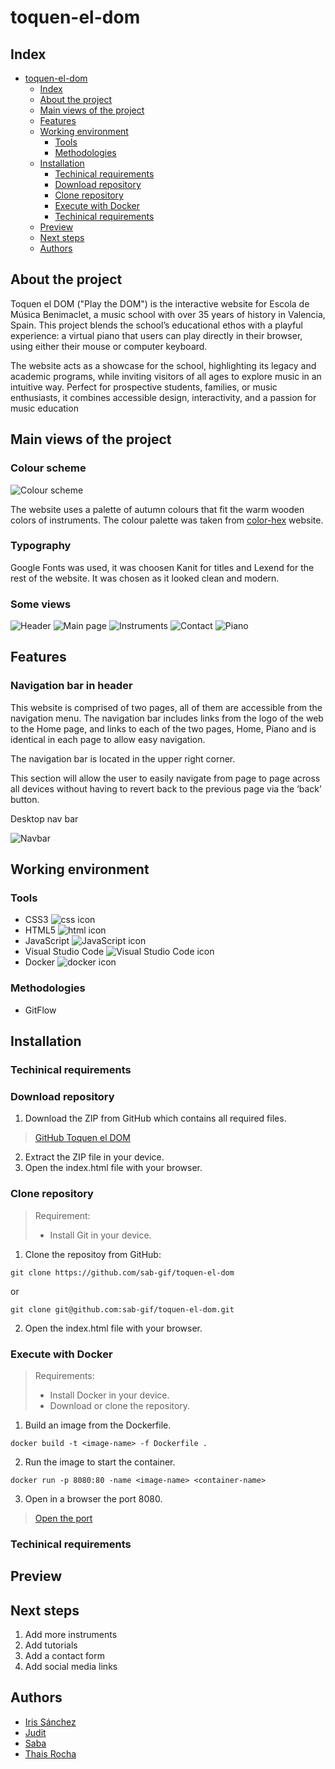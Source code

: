 # toquen-el-dom

## Index

- [toquen-el-dom](#toquen-el-dom)
  - [Index](#index)
  - [About the project](#about-the-project)
  - [Main views of the project](#main-views-of-the-project)
  - [Features](#features)
  - [Working environment](#working-environment)
    - [Tools](#tools)
    - [Methodologies](#methodologies)
  - [Installation](#installation)
    - [Techinical requirements](#techinical-requirements)
    - [Download repository](#download-repository)
    - [Clone repository](#clone-repository)
    - [Execute with Docker](#execute-with-docker)
    - [Techinical requirements](#techinical-requirements-1)
  - [Preview](#preview)
  - [Next steps](#next-steps)
  - [Authors](#authors)

## About the project

Toquen el DOM ("Play the DOM") is the interactive website for Escola de Música Benimaclet, a music school with over 35 years of history in Valencia, Spain. This project blends the school’s educational ethos with a playful experience: a virtual piano that users can play directly in their browser, using either their mouse or computer keyboard.

The website acts as a showcase for the school, highlighting its legacy and academic programs, while inviting visitors of all ages to explore music in an intuitive way. Perfect for prospective students, families, or music enthusiasts, it combines accessible design, interactivity, and a passion for music education

## Main views of the project

### Colour scheme

![Colour scheme](assets/images-readme/color-scheme.png) 

The website uses a palette of autumn colours that fit the warm wooden colors of instruments. The colour palette was taken from [color-hex](https://www.color-hex.com/) website.

### Typography

Google Fonts was used, it was choosen Kanit for titles and Lexend for the rest of the website. It was chosen as it looked clean and modern.

### Some views

![Header](assets/images-readme/navbar.png) 
![Main page](assets/images-readme/intro.png) 
![Instruments](assets/images-readme/instruments.png)
![Contact](assets/images-readme/contact.png) 
![Piano](assets/images-readme/piano.png)  

## Features

### Navigation bar in header

This website is comprised of two pages, all of them are accessible from the navigation menu. The navigation bar includes links from the logo of the web to the Home page, and links to each of the two pages, Home, Piano and is identical in each page to allow easy navigation.

The navigation bar is located in the upper right corner.

This section will allow the user to easily navigate from page to page across all devices without having to revert back to the previous page via the ‘back’ button. 

Desktop nav bar

![Navbar](assets/images-readme/navbar.png)

## Working environment

### Tools

- CSS3 ![css icon](https://img.shields.io/badge/CSS3-1572B6?style=for-the-badge&logo=css3&logoColor=white)
- HTML5 ![html icon](https://img.shields.io/badge/HTML5-E34F26?style=for-the-badge&logo=html5&logoColor=white)
- JavaScript ![JavaScript icon](https://img.shields.io/badge/JavaScript-323330?style=for-the-badge&logo=javascript&logoColor=F7DF1E)
- Visual Studio Code ![Visual Studio Code icon](https://img.shields.io/badge/VSCode-0078D4?style=for-the-badge&logo=visual%20studio%20code&logoColor=white)
- Docker ![docker icon](https://img.shields.io/badge/Docker-2CA5E0?style=for-the-badge&logo=docker&logoColor=white)

### Methodologies

- GitFlow

## Installation

### Techinical requirements

### Download repository
1. Download the ZIP from GitHub which contains all required files.
> [GitHub Toquen el DOM](https://github.com/sab-gif/toquen-el-dom)
2. Extract the ZIP file in your device.
3. Open the index.html file with your browser.

### Clone repository

> Requirement:
> - Install Git in your device.

1. Clone the repositoy from GitHub:
```
git clone https://github.com/sab-gif/toquen-el-dom
```
or
```
git clone git@github.com:sab-gif/toquen-el-dom.git
```
2. Open the index.html file with your browser.

### Execute with Docker

>Requirements:
> - Install Docker in your device.
> - Download or clone the repository.


1. Build an image from the Dockerfile.
```
docker build -t <image-name> -f Dockerfile .
```
2. Run the image to start the container.
```
docker run -p 8080:80 -name <image-name> <container-name>
```
3. Open in a browser the port 8080.

> [Open the port](http://127.0.0.1:8080/)

### Techinical requirements

<!-- <details><summary>Toggle me!</summary>Peek a boo!</details> -->

## Preview




## Next steps

1. Add more instruments
2. Add tutorials
3. Add a contact form
4. Add social media links

## Authors

- [Iris Sánchez](https://github.com/isanort)
- [Judit](https://github.com/J-uds)
- [Saba](https://github.com/sab-gif)
- [Thais Rocha](https://github.com/thaisrqueiroz) 